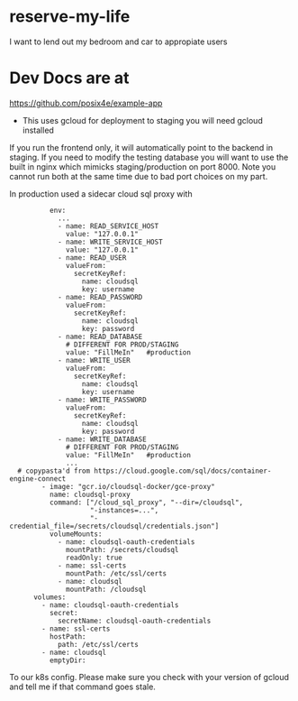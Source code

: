 # reserve-my-life
I want to lend out my bedroom and car to appropiate users

# Dev Docs are at
https://github.com/posix4e/example-app
 - This uses gcloud for deployment to staging you will need gcloud installed


If you run the frontend only, it will automatically point to the backend in staging.
 If you need to modify the testing database you will want to use the built in nginx
which mimicks staging/production on port 8000. Note you cannot run both at the same 
time due to bad port choices on my part.


In production used a sidecar cloud sql proxy with
```
          env:
            ...
            - name: READ_SERVICE_HOST
              value: "127.0.0.1"
            - name: WRITE_SERVICE_HOST
              value: "127.0.0.1"
            - name: READ_USER
              valueFrom:
                secretKeyRef:
                  name: cloudsql
                  key: username
            - name: READ_PASSWORD
              valueFrom:
                secretKeyRef:
                  name: cloudsql
                  key: password
            - name: READ_DATABASE
              # DIFFERENT FOR PROD/STAGING
              value: "FillMeIn"   #production
            - name: WRITE_USER
              valueFrom:
                secretKeyRef:
                  name: cloudsql
                  key: username
            - name: WRITE_PASSWORD
              valueFrom:
                secretKeyRef:
                  name: cloudsql
                  key: password
            - name: WRITE_DATABASE
              # DIFFERENT FOR PROD/STAGING
              value: "FillMeIn"   #production
              ...
  # copypasta'd from https://cloud.google.com/sql/docs/container-engine-connect
        - image: "gcr.io/cloudsql-docker/gce-proxy"
          name: cloudsql-proxy
          command: ["/cloud_sql_proxy", "--dir=/cloudsql",
                    "-instances=...",
                    "-credential_file=/secrets/cloudsql/credentials.json"]
          volumeMounts:
            - name: cloudsql-oauth-credentials
              mountPath: /secrets/cloudsql
              readOnly: true
            - name: ssl-certs
              mountPath: /etc/ssl/certs
            - name: cloudsql
              mountPath: /cloudsql
      volumes:
        - name: cloudsql-oauth-credentials
          secret:
            secretName: cloudsql-oauth-credentials
        - name: ssl-certs
          hostPath:
            path: /etc/ssl/certs
        - name: cloudsql
          emptyDir:
``` 
To our k8s config. Please make sure you check with your version of gcloud and tell me if that command goes stale. 
